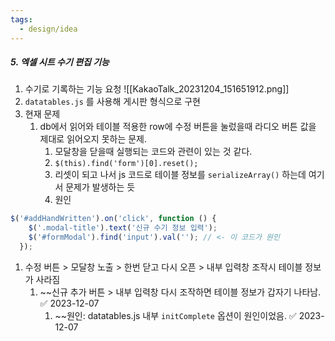 ```yaml
---
tags:
  - design/idea
---
```


##### 5. 엑셀 시트 수기 편집 기능
1. 수기로 기록하는 기능 요청
![[KakaoTalk_20231204_151651912.png]]
2. `datatables.js` 를 사용해 게시판 형식으로 구현
3. 현재 문제
	1. db에서 읽어와 테이블 적용한 row에 수정 버튼을 눌렀을때 라디오 버튼 값을 제대로 읽어오지 못하는 문제.
		1. 모달창을 닫을때 실행되는 코드와 관련이 있는 것 같다.
		2. `$(this).find('form')[0].reset();` 
		3. 리셋이 되고 나서 js 코드로 테이블 정보를 `serializeArray()` 하는데 여기서 문제가 발생하는 듯
		4. 원인
```js
$('#addHandWritten').on('click', function () {
    $('.modal-title').text('신규 수기 정보 입력');
    $('#formModal').find('input').val(''); // <- 이 코드가 원인
  });
```

1. 수정 버튼 > 모달창 노출 > 한번 닫고 다시 오픈 > 내부 입력창 조작시 테이블 정보가 사라짐
	1. ~~신규 추가 버튼 > 내부 입력창 다시 조작하면 테이블 정보가 갑자기 나타남. ✅ 2023-12-07
		1. ~~원인: datatables.js 내부 `initComplete` 옵션이 원인이었음. ✅ 2023-12-07




